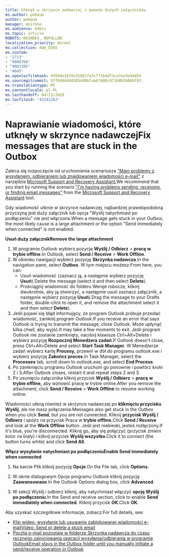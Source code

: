 ```yaml
---
title: Utknął w skrzynce nadawczej z powodu dużych załączników
ms.author: pebaum
author: pebaum
manager: mnirkhe
ms.audience: Admin
ms.topic: article
ROBOTS: NOINDEX, NOFOLLOW
localization_priority: Normal
ms.collection: Adm_O365
ms.custom:
- "2713"
- "9000768"
- "9002385"
- "4645"
ms.openlocfilehash: 4f69de167dc51961fa7cf71b4d73ca7ee3ed4d55
ms.sourcegitcommit: 57fb994ddd3854d06faa67680c971b003b06bf83
ms.translationtype: MT
ms.contentlocale: pl-PL
ms.lasthandoff: 04/13/2020
ms.locfileid: "43241262"
---
```

# <a name="fix-messages-that-are-stuck-in-the-outbox"></a><span data-ttu-id="6ed2f-102">Naprawianie wiadomości, które utknęły w skrzynce nadawczej</span><span class="sxs-lookup"><span data-stu-id="6ed2f-102">Fix messages that are stuck in the Outbox</span></span>

<span data-ttu-id="6ed2f-103">Zaleca się rozpoczęcie od uruchomienia scenariusza ["Mam problemy z wysyłaniem, odbieraniem lub znajdowaniem wiadomości e-mail"](https://aka.ms/SaRA-OutlookSendReceive) z narzędzia [Microsoft Support and Recovery Assistant.](https://diagnostics.office.com/#/)</span><span class="sxs-lookup"><span data-stu-id="6ed2f-103">We recommend that you start by running the scenario ["I'm having problems sending, receiving, or finding email messages"](https://aka.ms/SaRA-OutlookSendReceive) from the [Microsoft Support and Recovery Assistant](https://diagnostics.office.com/#/) tool.</span></span>

<span data-ttu-id="6ed2f-104">Gdy wiadomość utknie w skrzynce nadawczej, najbardziej prawdopodobną przyczyną jest duży załącznik lub opcja "Wyślij natychmiast po podłączeniu" nie jest włączona.</span><span class="sxs-lookup"><span data-stu-id="6ed2f-104">When a message gets stuck in your Outbox, the most likely cause is a large attachment or the option "Send immediately when connected" is not enabled.</span></span>

<span data-ttu-id="6ed2f-105">**Usuń duży załącznik**</span><span class="sxs-lookup"><span data-stu-id="6ed2f-105">**Remove the large attachment**</span></span>

1. <span data-ttu-id="6ed2f-106">W programie Outlook wybierz pozycję **Wyślij / Odbierz** > **pracę w trybie offline**.</span><span class="sxs-lookup"><span data-stu-id="6ed2f-106">In Outlook, select **Send / Receive** > **Work Offline**.</span></span> 
2. <span data-ttu-id="6ed2f-107">W okienku nawigacji wybierz pozycję **Skrzynka nadawcza**.</span><span class="sxs-lookup"><span data-stu-id="6ed2f-107">In the navigation pane, select **Outbox**.</span></span> <span data-ttu-id="6ed2f-108">W tym miejscu możesz:</span><span class="sxs-lookup"><span data-stu-id="6ed2f-108">From here, you can:</span></span> 
    - <span data-ttu-id="6ed2f-109">Usuń wiadomość (zaznacz ją, a następnie wybierz pozycję **Usuń**).</span><span class="sxs-lookup"><span data-stu-id="6ed2f-109">Delete the message (select it and then select **Delete**).</span></span>
    - <span data-ttu-id="6ed2f-110">Przeciągnij wiadomość do folderu Wersje robocze, kliknij dwukrotnie, aby ją otworzyć, a następnie usuń zaznacz załącznik, a następnie wybierz pozycję **Usuń**).</span><span class="sxs-lookup"><span data-stu-id="6ed2f-110">Drag the message to your Drafts folder, double-click to open it, and remove the attachment select it and then select **Delete**).</span></span>
3. <span data-ttu-id="6ed2f-111">Jeśli pojawi się błąd informujący, że program Outlook próbuje przesłać wiadomość, zamknij program Outlook.</span><span class="sxs-lookup"><span data-stu-id="6ed2f-111">If you receive an error that says Outlook is trying to transmit the message, close Outlook.</span></span> <span data-ttu-id="6ed2f-112">Może upłynąć kilka chwil, aby wyjść.</span><span class="sxs-lookup"><span data-stu-id="6ed2f-112">It may take a few moments to exit.</span></span> <span data-ttu-id="6ed2f-113">Jeśli program Outlook nie zostanie zamknięty, naciśnij klawisze Ctrl+Alt+Delete i wybierz pozycję **Rozpocznij Menedżera zadań**.</span><span class="sxs-lookup"><span data-stu-id="6ed2f-113">If Outlook doesn't close, press Ctrl+Alt+Delete and select **Start Task Manager**.</span></span> <span data-ttu-id="6ed2f-114">W Menedżerze zadań wybierz kartę **Procesy,** przewiń w dół do programu outlook.exe i wybierz pozycję **Zakończ proces**.</span><span class="sxs-lookup"><span data-stu-id="6ed2f-114">In Task Manager, select the **Processes** tab, scroll down to outlook.exe, and select **End Process**.</span></span>
4. <span data-ttu-id="6ed2f-115">Po zamknięciu programu Outlook uruchom go ponownie i powtórz kroki 2 i 3.</span><span class="sxs-lookup"><span data-stu-id="6ed2f-115">After Outlook closes, restart it and repeat steps 2 and 3.</span></span> 
5. <span data-ttu-id="6ed2f-116">Po usunięciu załącznika kliknij przycisk **Wyślij / Odbierz** > **pracę w trybie offline,** aby wznowić pracę w trybie online.</span><span class="sxs-lookup"><span data-stu-id="6ed2f-116">After you remove the attachment, click **Send / Receive** > **Work Offline** to resume working online.</span></span> 

<span data-ttu-id="6ed2f-117">Wiadomości utkną również w skrzynce nadawczej po **kliknięciu przycisku Wyślij**, ale nie masz połączenia.</span><span class="sxs-lookup"><span data-stu-id="6ed2f-117">Messages also get stuck in the Outbox when you click **Send**, but you are not connected.</span></span> <span data-ttu-id="6ed2f-118">Kliknij **przycisk Wyślij / Odbierz** i spójrz na przycisk Praca w **trybie offline.**</span><span class="sxs-lookup"><span data-stu-id="6ed2f-118">Click **Send / Receive** and look at the **Work Offline** button.</span></span> <span data-ttu-id="6ed2f-119">Jeśli jest niebieski, jesteś rozłączony.</span><span class="sxs-lookup"><span data-stu-id="6ed2f-119">If it's blue, you're disconnected.</span></span> <span data-ttu-id="6ed2f-120">Kliknij go, aby się połączyć (przycisk zmieni kolor na biały) i kliknij przycisk **Wyślij wszystko**.</span><span class="sxs-lookup"><span data-stu-id="6ed2f-120">Click it to connect (the button turns white) and click **Send All**.</span></span>
 
<span data-ttu-id="6ed2f-121">**Włącz wysyłanie natychmiast po podłączeniu**</span><span class="sxs-lookup"><span data-stu-id="6ed2f-121">**Enable Send immediately when connected**</span></span>
 
1. <span data-ttu-id="6ed2f-122">Na karcie Plik kliknij pozycję **Opcje**.</span><span class="sxs-lookup"><span data-stu-id="6ed2f-122">On the File tab, click **Options**.</span></span>

2. <span data-ttu-id="6ed2f-123">W oknie dialogowym Opcje programu Outlook kliknij pozycję **Zaawansowane**.</span><span class="sxs-lookup"><span data-stu-id="6ed2f-123">In the Outlook Options dialog box, click **Advanced**.</span></span>

3. <span data-ttu-id="6ed2f-124">W sekcji Wyślij i odbierz kliknij, aby natychmiast włączyć **opcję Wyślij po podłączeniu**.</span><span class="sxs-lookup"><span data-stu-id="6ed2f-124">In the Send and receive section, click to enable **Send immediately when connected**.</span></span> <span data-ttu-id="6ed2f-125">Kliknij przycisk **OK**.</span><span class="sxs-lookup"><span data-stu-id="6ed2f-125">Click **OK**.</span></span>
 
<span data-ttu-id="6ed2f-126">Aby uzyskać szczegółowe informacje, zobacz:</span><span class="sxs-lookup"><span data-stu-id="6ed2f-126">For full details, see:</span></span>
- [<span data-ttu-id="6ed2f-127">Klip wideo: wysyłanie lub usuwanie zablokowanej wiadomości e-mail</span><span class="sxs-lookup"><span data-stu-id="6ed2f-127">Video: Send or delete a stuck email</span></span>](https://support.office.com/article/Video-Send-or-delete-an-email-stuck-in-your-outbox-26d5d34a-4e5f-444a-a9e8-44db04a94dec) 
- [<span data-ttu-id="6ed2f-128">Poczta e-mail pozostaje w folderze Skrzynka nadawcza do czasu ręcznego zainicjowania operacji wysyłania/odbierania w programie Outlook</span><span class="sxs-lookup"><span data-stu-id="6ed2f-128">Email stays in the Outbox folder until you manually initiate a send/receive operation in Outlook</span></span>](https://support.microsoft.com/help/2797572/email-stays-in-the-outbox-folder-until-you-manually-initiate-a-send-re)
